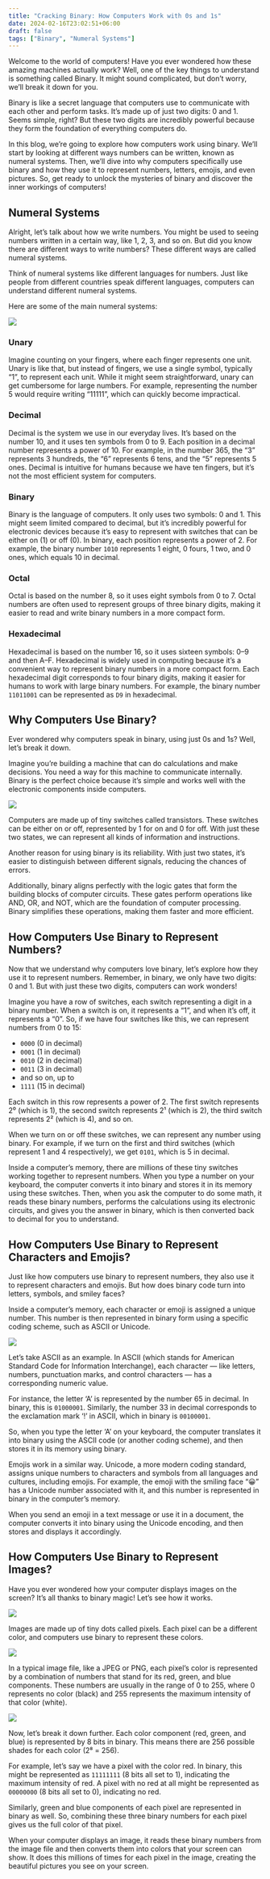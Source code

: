 ```yaml
---
title: "Cracking Binary: How Computers Work with 0s and 1s"
date: 2024-02-16T23:02:51+06:00
draft: false
tags: ["Binary", "Numeral Systems"]
---
```


Welcome to the world of computers! Have you ever wondered how these amazing machines actually work? Well, one of the key things to understand is something called Binary. It might sound complicated, but don’t worry, we’ll break it down for you.

Binary is like a secret language that computers use to communicate with each other and perform tasks. It’s made up of just two digits: 0 and 1. Seems simple, right? But these two digits are incredibly powerful because they form the foundation of everything computers do.

In this blog, we’re going to explore how computers work using binary. We’ll start by looking at different ways numbers can be written, known as numeral systems. Then, we’ll dive into why computers specifically use binary and how they use it to represent numbers, letters, emojis, and even pictures. So, get ready to unlock the mysteries of binary and discover the inner workings of computers!

## Numeral Systems

Alright, let’s talk about how we write numbers. You might be used to seeing numbers written in a certain way, like 1, 2, 3, and so on. But did you know there are different ways to write numbers? These different ways are called numeral systems.

Think of numeral systems like different languages for numbers. Just like people from different countries speak different languages, computers can understand different numeral systems.

Here are some of the main numeral systems:

<img src="num-sys.png">

### Unary
Imagine counting on your fingers, where each finger represents one unit. Unary is like that, but instead of fingers, we use a single symbol, typically “1”, to represent each unit. While it might seem straightforward, unary can get cumbersome for large numbers. For example, representing the number 5 would require writing “11111”, which can quickly become impractical.

### Decimal
Decimal is the system we use in our everyday lives. It’s based on the number 10, and it uses ten symbols from 0 to 9. Each position in a decimal number represents a power of 10. For example, in the number 365, the “3” represents 3 hundreds, the “6” represents 6 tens, and the “5” represents 5 ones. Decimal is intuitive for humans because we have ten fingers, but it’s not the most efficient system for computers.

### Binary
Binary is the language of computers. It only uses two symbols: 0 and 1. This might seem limited compared to decimal, but it’s incredibly powerful for electronic devices because it’s easy to represent with switches that can be either on (1) or off (0). In binary, each position represents a power of 2. For example, the binary number `1010` represents 1 eight, 0 fours, 1 two, and 0 ones, which equals 10 in decimal.

### Octal
Octal is based on the number 8, so it uses eight symbols from 0 to 7. Octal numbers are often used to represent groups of three binary digits, making it easier to read and write binary numbers in a more compact form.

### Hexadecimal
Hexadecimal is based on the number 16, so it uses sixteen symbols: 0–9 and then A–F. Hexadecimal is widely used in computing because it’s a convenient way to represent binary numbers in a more compact form. Each hexadecimal digit corresponds to four binary digits, making it easier for humans to work with large binary numbers. For example, the binary number `11011001` can be represented as `D9` in hexadecimal.

## Why Computers Use Binary?

Ever wondered why computers speak in binary, using just 0s and 1s? Well, let’s break it down.

Imagine you’re building a machine that can do calculations and make decisions. You need a way for this machine to communicate internally. Binary is the perfect choice because it’s simple and works well with the electronic components inside computers.

<img src="transistor.png">

Computers are made up of tiny switches called transistors. These switches can be either on or off, represented by 1 for on and 0 for off. With just these two states, we can represent all kinds of information and instructions.

Another reason for using binary is its reliability. With just two states, it’s easier to distinguish between different signals, reducing the chances of errors.

Additionally, binary aligns perfectly with the logic gates that form the building blocks of computer circuits. These gates perform operations like AND, OR, and NOT, which are the foundation of computer processing. Binary simplifies these operations, making them faster and more efficient.

## How Computers Use Binary to Represent Numbers?

Now that we understand why computers love binary, let’s explore how they use it to represent numbers. Remember, in binary, we only have two digits: 0 and 1. But with just these two digits, computers can work wonders!

Imagine you have a row of switches, each switch representing a digit in a binary number. When a switch is on, it represents a “1”, and when it’s off, it represents a “0”. So, if we have four switches like this, we can represent numbers from 0 to 15:

- `0000` (0 in decimal)
- `0001` (1 in decimal)
- `0010` (2 in decimal)
- `0011` (3 in decimal)
- and so on, up to
- `1111` (15 in decimal)

Each switch in this row represents a power of 2. The first switch represents 2⁰ (which is 1), the second switch represents 2¹ (which is 2), the third switch represents 2² (which is 4), and so on.

When we turn on or off these switches, we can represent any number using binary. For example, if we turn on the first and third switches (which represent 1 and 4 respectively), we get `0101`, which is 5 in decimal.

Inside a computer’s memory, there are millions of these tiny switches working together to represent numbers. When you type a number on your keyboard, the computer converts it into binary and stores it in its memory using these switches. Then, when you ask the computer to do some math, it reads these binary numbers, performs the calculations using its electronic circuits, and gives you the answer in binary, which is then converted back to decimal for you to understand.

## How Computers Use Binary to Represent Characters and Emojis?

Just like how computers use binary to represent numbers, they also use it to represent characters and emojis. But how does binary code turn into letters, symbols, and smiley faces?

Inside a computer’s memory, each character or emoji is assigned a unique number. This number is then represented in binary form using a specific coding scheme, such as ASCII or Unicode.

<img src="ascii.gif">

Let’s take ASCII as an example. In ASCII (which stands for American Standard Code for Information Interchange), each character — like letters, numbers, punctuation marks, and control characters — has a corresponding numeric value.

For instance, the letter ‘A’ is represented by the number 65 in decimal. In binary, this is `01000001`. Similarly, the number 33 in decimal corresponds to the exclamation mark ‘!’ in ASCII, which in binary is `00100001`.

So, when you type the letter ‘A’ on your keyboard, the computer translates it into binary using the ASCII code (or another coding scheme), and then stores it in its memory using binary.

Emojis work in a similar way. Unicode, a more modern coding standard, assigns unique numbers to characters and symbols from all languages and cultures, including emojis. For example, the emoji with the smiling face “😀” has a Unicode number associated with it, and this number is represented in binary in the computer’s memory.

When you send an emoji in a text message or use it in a document, the computer converts it into binary using the Unicode encoding, and then stores and displays it accordingly.

## How Computers Use Binary to Represent Images?

Have you ever wondered how your computer displays images on the screen? It’s all thanks to binary magic! Let’s see how it works.

<img src="emoji.png">

Images are made up of tiny dots called pixels. Each pixel can be a different color, and computers use binary to represent these colors.

<img src="rgb.png">

In a typical image file, like a JPEG or PNG, each pixel’s color is represented by a combination of numbers that stand for its red, green, and blue components. These numbers are usually in the range of 0 to 255, where 0 represents no color (black) and 255 represents the maximum intensity of that color (white).

<img src="intensity.png">

Now, let’s break it down further. Each color component (red, green, and blue) is represented by 8 bits in binary. This means there are 256 possible shades for each color (2⁸ = 256).

For example, let’s say we have a pixel with the color red. In binary, this might be represented as `11111111` (8 bits all set to 1), indicating the maximum intensity of red. A pixel with no red at all might be represented as `00000000` (8 bits all set to 0), indicating no red.

Similarly, green and blue components of each pixel are represented in binary as well. So, combining these three binary numbers for each pixel gives us the full color of that pixel.

When your computer displays an image, it reads these binary numbers from the image file and then converts them into colors that your screen can show. It does this millions of times for each pixel in the image, creating the beautiful pictures you see on your screen.
